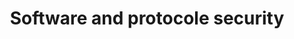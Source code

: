 ---
title: "Software and protocole security "
grade: "3<sup>rd</sup> year BSc"
year: "2025"
load: "21h"
link: https://istic.univ-rennes.fr/sites/istic.univ-rennes.fr/files/medias/files/UE%20-S%C3%A9curit%C3%A9%20des%20logiciels%20et%20des%20protocoles.pdf
---
